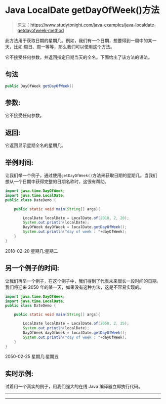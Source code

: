 # Java LocalDate getDayOfWeek()方法

> 原文：<https://www.studytonight.com/java-examples/java-localdate-getdayofweek-method>

此方法用于获取日期的星期几。例如，我们有一个日期，想要得到一周中的某一天，比如:周日、周一等等，那么我们可以使用这个方法。

它不接受任何参数，并返回指定日期当天的全名。下面给出了该方法的语法。

## 句法

```java
public DayOfWeek getDayOfWeek()
```

## 参数:

它不接受任何参数。

## 返回:

它返回显示星期全名的星期几。

## 举例时间:

让我们举一个例子，通过使用`getDayOfWeek()`方法来获取日期的星期几。当我们想从一个日期中获得完整的日期名称时，这很有帮助。

```java
import java.time.DayOfWeek;
import java.time.LocalDate;
public class DateDemo {

	public static void main(String[] args){  

		LocalDate localDate = LocalDate.of(2018, 2, 20);
		System.out.println(localDate);
		DayOfWeek dayOfWeek = localDate.getDayOfWeek();
        System.out.println("day of week : "+dayOfWeek);
	}
}
```

2018-02-20
星期几:星期二

## 另一个例子的时间:

让我们再举一个例子，在这个例子中，我们得到了代表未来很长一段时间的日期。我们将迎来 2050 年的某一天，如果没有这种方法，这是不容易实现的。

```java
import java.time.DayOfWeek;
import java.time.LocalDate;
public class DateDemo {

	public static void main(String[] args){  

		LocalDate localDate = LocalDate.of(2050, 2, 25);
		System.out.println(localDate);
		DayOfWeek dayOfWeek = localDate.getDayOfWeek();
		System.out.println("day of week : "+dayOfWeek);
	}
}
```

2050-02-25
星期几:星期五

## 实时示例:

试着用一个真实的例子，用我们强大的在线 Java 编译器立即执行代码。

* * *

* * *